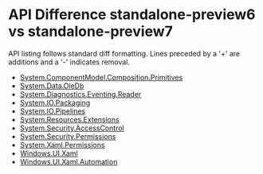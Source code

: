 # API Difference standalone-preview6 vs standalone-preview7

API listing follows standard diff formatting. Lines preceded by a '+' are
additions and a '-' indicates removal.

* [System.ComponentModel.Composition.Primitives](3.0-preview7-standalone-packages_System.ComponentModel.Composition.Primitives.md)
* [System.Data.OleDb](3.0-preview7-standalone-packages_System.Data.OleDb.md)
* [System.Diagnostics.Eventing.Reader](3.0-preview7-standalone-packages_System.Diagnostics.Eventing.Reader.md)
* [System.IO.Packaging](3.0-preview7-standalone-packages_System.IO.Packaging.md)
* [System.IO.Pipelines](3.0-preview7-standalone-packages_System.IO.Pipelines.md)
* [System.Resources.Extensions](3.0-preview7-standalone-packages_System.Resources.Extensions.md)
* [System.Security.AccessControl](3.0-preview7-standalone-packages_System.Security.AccessControl.md)
* [System.Security.Permissions](3.0-preview7-standalone-packages_System.Security.Permissions.md)
* [System.Xaml.Permissions](3.0-preview7-standalone-packages_System.Xaml.Permissions.md)
* [Windows.UI.Xaml](3.0-preview7-standalone-packages_Windows.UI.Xaml.md)
* [Windows.UI.Xaml.Automation](3.0-preview7-standalone-packages_Windows.UI.Xaml.Automation.md)
